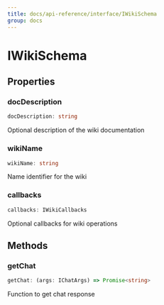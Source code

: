 ```yaml
---
title: docs/api-reference/interface/IWikiSchema
group: docs
---
```


# IWikiSchema

## Properties

### docDescription

```ts
docDescription: string
```

Optional description of the wiki documentation

### wikiName

```ts
wikiName: string
```

Name identifier for the wiki

### callbacks

```ts
callbacks: IWikiCallbacks
```

Optional callbacks for wiki operations

## Methods

### getChat

```ts
getChat: (args: IChatArgs) => Promise<string>
```

Function to get chat response
